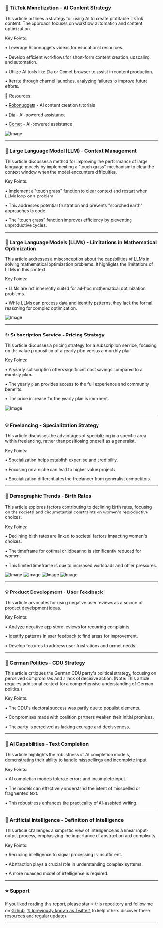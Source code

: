 ### 🚀 TikTok Monetization - AI Content Strategy

This article outlines a strategy for using AI to create profitable TikTok content.  The approach focuses on workflow automation and content optimization.

Key Points:

• Leverage Robonuggets videos for educational resources.


• Develop efficient workflows for short-form content creation, upscaling, and automation.


• Utilize AI tools like Dia or Comet browser to assist in content production.


• Iterate through channel launches, analyzing failures to improve future efforts.


🔗 Resources:

• [Robonuggets](https://x.com/EXM7777) - AI content creation tutorials


• [Dia](https://x.com/EXM7777) - AI-powered assistance


• [Comet](https://x.com/EXM7777) - AI-powered assistance


![Image](https://pbs.twimg.com/media/GzDF9SSbwAAgMBL?format=jpg&name=small)


---

### 🤖 Large Language Model (LLM) - Context Management

This article discusses a method for improving the performance of large language models by implementing a "touch grass" mechanism to clear the context window when the model encounters difficulties.


Key Points:

•  Implement a "touch grass" function to clear context and restart when LLMs loop on a problem.


•  This addresses potential frustration and prevents "scorched earth" approaches to code.


•  The "touch grass" function improves efficiency by preventing unproductive cycles.


---

### 🤖 Large Language Models (LLMs) - Limitations in Mathematical Optimization

This article addresses a misconception about the capabilities of LLMs in solving mathematical optimization problems.  It highlights the limitations of LLMs in this context.


Key Points:

• LLMs are not inherently suited for ad-hoc mathematical optimization problems.


• While LLMs can process data and identify patterns, they lack the formal reasoning for complex optimization.



![Image](https://pbs.twimg.com/media/Gyzo2H4aYAAbbHQ?format=png&name=small)


---

### ✨  Subscription Service - Pricing Strategy

This article discusses a pricing strategy for a subscription service, focusing on the value proposition of a yearly plan versus a monthly plan.


Key Points:

•  A yearly subscription offers significant cost savings compared to a monthly plan.


•  The yearly plan provides access to the full experience and community benefits.


•  The price increase for the yearly plan is imminent.


![Image](https://pbs.twimg.com/media/GzDA-ICaMAAKlU-?format=jpg&name=small)


---

### 💡  Freelancing - Specialization Strategy

This article discusses the advantages of specializing in a specific area within freelancing, rather than positioning oneself as a generalist.


Key Points:

•  Specialization helps establish expertise and credibility.


•  Focusing on a niche can lead to higher value projects.


•  Specialization differentiates the freelancer from generalist competitors.

---

### 🤖  Demographic Trends - Birth Rates

This article explores factors contributing to declining birth rates, focusing on the societal and circumstantial constraints on women's reproductive choices.


Key Points:

• Declining birth rates are linked to societal factors impacting women's choices.


• The timeframe for optimal childbearing is significantly reduced for women.


•  This limited timeframe is due to increased workloads and other pressures.



![Image](https://pbs.twimg.com/media/GzDMge_XkAAl0pZ?format=jpg&name=small)
![Image](https://pbs.twimg.com/media/GzDMgehXoAASt3O?format=jpg&name=small)
![Image](https://pbs.twimg.com/media/GzDMggLWkAA_L9P?format=png&name=360x360)
![Image](https://pbs.twimg.com/media/GzDMgftWIAAwJ8E?format=jpg&name=360x360)

---

### 💡 Product Development - User Feedback

This article advocates for using negative user reviews as a source of product development ideas.


Key Points:

• Analyze negative app store reviews for recurring complaints.


• Identify patterns in user feedback to find areas for improvement.


• Develop features to address user frustrations and unmet needs.


---

###  🤖 German Politics - CDU Strategy

This article critiques the German CDU party's political strategy, focusing on perceived compromises and a lack of decisive action.  (Note: This article requires additional context for a comprehensive understanding of German politics.)


Key Points:


• The CDU's electoral success was partly due to populist elements.


• Compromises made with coalition partners weaken their initial promises.


• The party is perceived as lacking courage and decisiveness.


---

### 🤖 AI Capabilities - Text Completion

This article highlights the robustness of AI completion models, demonstrating their ability to handle misspellings and incomplete input.


Key Points:

• AI completion models tolerate errors and incomplete input.


• The models can effectively understand the intent of misspelled or fragmented text.


• This robustness enhances the practicality of AI-assisted writing.



---

### 🤖 Artificial Intelligence - Definition of Intelligence

This article challenges a simplistic view of intelligence as a linear input-output process, emphasizing the importance of abstraction and complexity.


Key Points:

• Reducing intelligence to signal processing is insufficient.


• Abstraction plays a crucial role in understanding complex systems.


• A more nuanced model of intelligence is required.


---

### ⭐️ Support

If you liked reading this report, please star ⭐️ this repository and follow me on [Github](https://github.com/Drix10), [𝕏 (previously known as Twitter)](https://x.com/DRIX_10_) to help others discover these resources and regular updates.

---